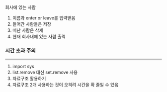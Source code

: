 회사에 있는 사람
1. 이름과 enter or leave를 입력받음
2. 들어간 사람들은 저장
3. 떠난 사람은 삭제
4. 현재 회사내에 있는 사람 출력


### 시간 초과 주의
---
1. import sys
2. list.remove 대신 set.remove 사용
3. 자료구조 활용하기
4. 자료구조 2개 사용하는 것이 오히려 시간을 확 줄일 수 있음
